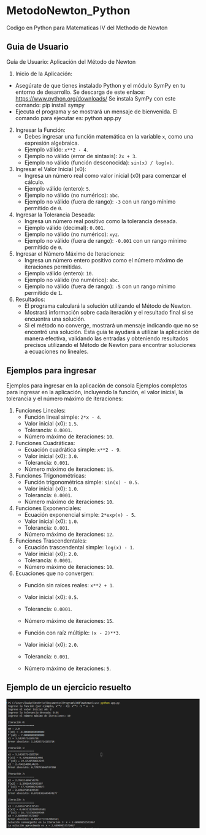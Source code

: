 # MetodoNewton_Python
Codigo en Python para Matematicas IV del Methodo de Newton
## Guia de Usuario 
Guía de Usuario: Aplicación del Método de Newton
1.	Inicio de la Aplicación:
   - Asegúrate de que tienes instalado Python y el módulo SymPy en tu entorno de desarrollo.
	Se descarga de este enlace: https://www.python.org/downloads/
	Se instala SymPy con este comando: pip install sympy
   - Ejecuta el programa y se mostrará un mensaje de bienvenida.
	El comando para ejecutar es: python app.py 
2. Ingresar la Función:
   - Debes ingresar una función matemática en la variable `x`, como una expresión algebraica.
   - Ejemplo válido: `x**2 - 4`.
   - Ejemplo no válido (error de sintaxis): `2x + 3`.
   - Ejemplo no válido (función desconocida): `sin(x) / log(x)`.
3. Ingresar el Valor Inicial (x0):
   - Ingresa un número real como valor inicial (x0) para comenzar el cálculo.
   - Ejemplo válido (entero): `5`.
   - Ejemplo no válido (no numérico): `abc`.
   - Ejemplo no válido (fuera de rango): `-3` con un rango mínimo permitido de `0`.
4. Ingresar la Tolerancia Deseada:
   - Ingresa un número real positivo como la tolerancia deseada.
   - Ejemplo válido (decimal): `0.001`.
   - Ejemplo no válido (no numérico): `xyz`.
   - Ejemplo no válido (fuera de rango): `-0.001` con un rango mínimo permitido de `0`.
5. Ingresar el Número Máximo de Iteraciones:
   - Ingresa un número entero positivo como el número máximo de iteraciones permitidas.
   - Ejemplo válido (entero): `10`.
   - Ejemplo no válido (no numérico): `abc`.
   - Ejemplo no válido (fuera de rango): `-5` con un rango mínimo permitido de `1`.
6. Resultados:
   - El programa calculará la solución utilizando el Método de Newton.
   - Mostrará información sobre cada iteración y el resultado final si se encuentra una solución.
   - Si el método no converge, mostrará un mensaje indicando que no se encontró una solución.
Esta guía te ayudará a utilizar la aplicación de manera efectiva, validando las entradas y obteniendo resultados precisos utilizando el Método de Newton para encontrar soluciones a ecuaciones no lineales.

## Ejemplos para ingresar
Ejemplos para ingresar en la aplicación de consola
Ejemplos completos para ingresar en la aplicación, incluyendo la función, el valor inicial, la tolerancia y el número máximo de iteraciones:
1. Funciones Lineales:
   - Función lineal simple: `2*x - 4`.
   - Valor inicial (x0): `1.5`.
   - Tolerancia: `0.0001`.
   - Número máximo de iteraciones: `10`.
2. Funciones Cuadráticas:
   - Ecuación cuadrática simple: `x**2 - 9`.
   - Valor inicial (x0): `3.0`.
   - Tolerancia: `0.001`.
   - Número máximo de iteraciones: `15`.
3. Funciones Trigonométricas:
   - Función trigonométrica simple: `sin(x) - 0.5`.
   - Valor inicial (x0): `1.0`.
   - Tolerancia: `0.0001`.
   - Número máximo de iteraciones: `10`.
4. Funciones Exponenciales:
   - Ecuación exponencial simple: `2*exp(x) - 5`.
   - Valor inicial (x0): `1.0`.
   - Tolerancia: `0.001`.
   - Número máximo de iteraciones: `12`.
5. Funciones Trascendentales:
   - Ecuación trascendental simple: `log(x) - 1`.
   - Valor inicial (x0): `2.0`.
   - Tolerancia: `0.0001`.
   - Número máximo de iteraciones: `10`.
 
6. Ecuaciones que no convergen:
   - Función sin raíces reales: `x**2 + 1`.
   - Valor inicial (x0): `0.5`.
   - Tolerancia: `0.0001`.
   - Número máximo de iteraciones: `15`.

   - Función con raíz múltiple: `(x - 2)**3`.
   - Valor inicial (x0): `2.0`.
   - Tolerancia: `0.001`.
   - Número máximo de iteraciones: `5`.


## Ejemplo de un ejercicio resuelto
![Alt text](image.png)